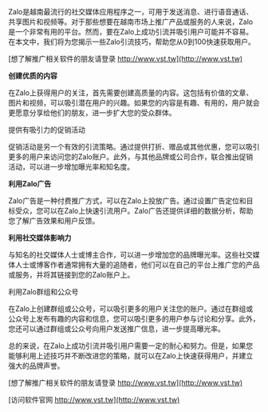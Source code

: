 Zalo是越南最流行的社交媒体应用程序之一，可用于发送消息、进行语音通话、共享图片和视频等。对于那些想要在越南市场上推广产品或服务的人来说，Zalo是一个非常有用的平台。然而，要在Zalo上成功引流并吸引用户可能并不容易。在本文中，我们将为您揭示一些Zalo引流技巧，帮助您从0到100快速获取用户。

[想了解推广相关软件的朋友请登录 http://www.vst.tw](http://www.vst.tw)

**创建优质的内容**

在Zalo上获得用户的关注，首先需要创建高质量的内容。这包括有价值的文章、图片和视频，可以吸引潜在用户的兴趣。如果您的内容是有趣、有用的，用户就会更愿意分享给他们的朋友，进一步扩大您的受众群体。

提供有吸引力的促销活动

促销活动是另一个有效的引流策略。通过提供打折、赠品或其他优惠，您可以吸引更多的用户来访问您的Zalo账户。此外，与其他品牌或公司合作，联合推出促销活动，可以进一步增加曝光率和知名度。

**利用Zalo广告**

Zalo广告是一种付费推广方式，可以在Zalo上投放广告。通过设置广告定位和目标受众，您可以在Zalo上快速引流用户。Zalo广告还提供详细的数据分析，帮助您了解广告效果和用户反馈。

**利用社交媒体影响力**

与知名的社交媒体人士或博主合作，可以进一步增加您的品牌曝光率。这些社交媒体人士或博客作者通常拥有大量的追随者，他们可以在自己的平台上推广您的产品或服务，并将其链接到您的Zalo账户上。

利用Zalo群组和公众号

在Zalo上创建群组或公众号，可以吸引更多的用户关注您的账户。通过在群组或公众号上发布有趣的内容和信息，您可以吸引更多的用户参与讨论和分享。此外，您还可以通过群组或公众号向用户发送推广信息，进一步提高曝光率。

总的来说，在Zalo上成功引流并吸引用户需要一定的耐心和努力。但是，如果您能够利用上述技巧并不断改进您的策略，就可以在Zalo上快速获得用户，并建立强大的品牌声誉。

[想了解推广相关软件的朋友请登录 http://www.vst.tw](http://www.vst.tw)


[访问软件官网 http://www.vst.tw](http://www.vst.tw)
